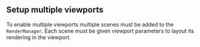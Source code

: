 ## Setup multiple viewports

To enable multiple viewports multiple scenes must be added to the `RenderManager`.
Each scene must be given viewport parameters to layout its rendering
in the viewport.
